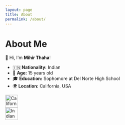 ```yaml
---
layout: page
title: About
permalink: /about/
---
```

<!DOCTYPE html>
<html lang="en">
<head>
    <meta charset="UTF-8">
    <meta name="viewport" content="width=device-width, initial-scale=1.0">
    <title>About Me - Mihir Thaha</title>
</head>
<body>
    <h1>About Me</h1>
    <p>👋 Hi, I'm <strong>Mihir Thaha</strong>!</p>
    <ul>
        <li>🇮🇳 <strong>Nationality:</strong> Indian</li>
        <li>🎂 <strong>Age:</strong> 15 years old</li>
        <li>🎓 <strong>Education:</strong> Sophomore at Del Norte High School</li>
        <li>🌍 <strong>Location:</strong> California, USA</li>
    </ul>
    <p>
        <img src="https://upload.wikimedia.org/wikipedia/commons/0/01/Flag_of_California.svg" alt="California Flag" width="40">
        <br>
        <img src="https://upload.wikimedia.org/wikipedia/en/4/41/Flag_of_India.svg" alt="Indian Flag" width="40">
    </p>
</body>
</html>
